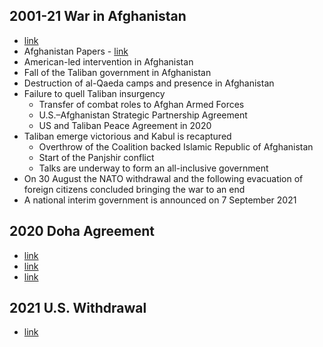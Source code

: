 ## 2001-21 War in Afghanistan
- [link](https://en.wikipedia.org/wiki/War_in_Afghanistan_(2001%E2%80%932021))
- Afghanistan Papers - [link](https://archive.ph/fnysm)
- American-led intervention in Afghanistan
- Fall of the Taliban government in Afghanistan
- Destruction of al-Qaeda camps and presence in Afghanistan
- Failure to quell Taliban insurgency
    - Transfer of combat roles to Afghan Armed Forces
    - U.S.–Afghanistan Strategic Partnership Agreement
    - US and Taliban Peace Agreement in 2020
- Taliban emerge victorious and Kabul is recaptured
    - Overthrow of the Coalition backed Islamic Republic of Afghanistan
    - Start of the Panjshir conflict
    - Talks are underway to form an all-inclusive government
- On 30 August the NATO withdrawal and the following evacuation of foreign citizens concluded bringing the war to an end
- A national interim government is announced on 7 September 2021
## 2020 Doha Agreement
- [link](https://en.wikipedia.org/wiki/US%E2%80%93Taliban_deal)
- [link](https://www.state.gov/wp-content/uploads/2020/02/Agreement-For-Bringing-Peace-to-Afghanistan-02.29.20.pdf)
- [link](https://www.state.gov/wp-content/uploads/2020/02/02.29.20-US-Afghanistan-Joint-Declaration.pdf)
## 2021 U.S. Withdrawal
- [link](https://en.wikipedia.org/wiki/Withdrawal_of_United_States_troops_from_Afghanistan_(2020%E2%80%932021))